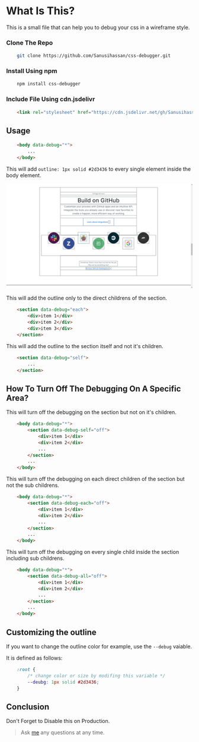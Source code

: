 # What Is This?

This is a small file that can help you to debug your css in a wireframe style.

### Clone The Repo

```bash
    git clone https://github.com/Sanusihassan/css-debugger.git
```

### Install Using npm

```bash
    npm install css-debugger
```

### Include File Using cdn.jsdelivr

```html
    <link rel="stylesheet" href="https://cdn.jsdelivr.net/gh/Sanusihassan/css-debugger/dist/css-debugger.min.css">
```

## Usage

```html
    <body data-debug="*">
        ...
    </body>
```
This will add `outline: 1px solid #2d3436` to every single element inside the body element.

![debugging](./image/debugging.png)

This will add the outline only to the direct childrens of the section.

```html
    <section data-debug="each">
        <div>item 1</div>
        <div>item 2</div>
        <div>item 3</div>
    </section>
```

This will add the outline to the section itself and not it's children.

```html
    <section data-debug="self">
        ...
    </section>
```

## How To Turn Off The Debugging On A Specific Area?

This will turn off the debugging on the section but not on it's children.

```html
    <body data-debug="*">
        <section data-debug-self="off">
            <div>item 1</div>
            <div>item 2</div>
            ...
        </section>
        ...
    </body>
```

This will turn off the debugging on each direct children of the section but not the sub childrens.

```html
    <body data-debug="*">
        <section data-debug-each="off">
            <div>item 1</div>
            <div>item 2</div>
            ...
        </section>
        ...
    </body>
```

This will turn off the debugging on every single child inside the section including sub childrens.

```html
    <body data-debug="*">
        <section data-debug-all="off">
            <div>item 1</div>
            <div>item 2</div>
            ...
        </section>
        ...
    </body>
```

## Customizing the outline

If you want to change the outline color for example, use the `--debug` vaiable.

It is defined as follows:

```css
    :root {
        /* change color or size by modifing this variable */
        --deubg: 1px solid #2d3436;
    }
```

## Conclusion

Don't Forget to Disable this on Production.

> Ask [me](https://twitter.com/__sanusi) any questions at any time.